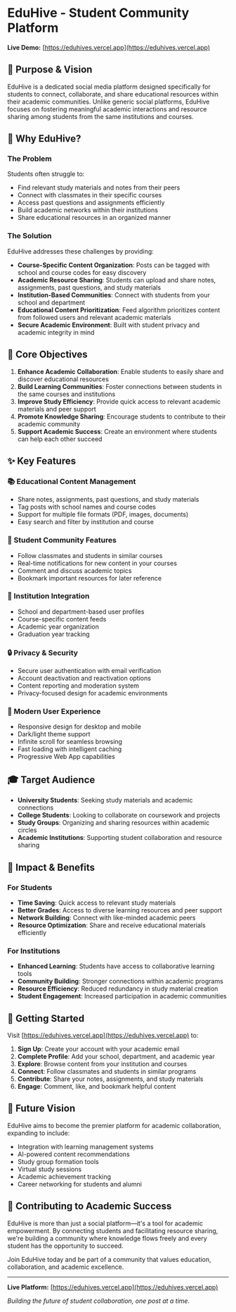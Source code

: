 
# EduHive - Student Community Platform

**Live Demo:** [https://eduhives.vercel.app](https://eduhives.vercel.app)

## 🎯 Purpose & Vision

EduHive is a dedicated social media platform designed specifically for students to connect, collaborate, and share educational resources within their academic communities. Unlike generic social platforms, EduHive focuses on fostering meaningful academic interactions and resource sharing among students from the same institutions and courses.

## 🚀 Why EduHive?

### The Problem
Students often struggle to:
- Find relevant study materials and notes from their peers
- Connect with classmates in their specific courses
- Access past questions and assignments efficiently
- Build academic networks within their institutions
- Share educational resources in an organized manner

### The Solution
EduHive addresses these challenges by providing:
- **Course-Specific Content Organization**: Posts can be tagged with school and course codes for easy discovery
- **Academic Resource Sharing**: Students can upload and share notes, assignments, past questions, and study materials
- **Institution-Based Communities**: Connect with students from your school and department
- **Educational Content Prioritization**: Feed algorithm prioritizes content from followed users and relevant academic materials
- **Secure Academic Environment**: Built with student privacy and academic integrity in mind

## 🎯 Core Objectives

1. **Enhance Academic Collaboration**: Enable students to easily share and discover educational resources
2. **Build Learning Communities**: Foster connections between students in the same courses and institutions
3. **Improve Study Efficiency**: Provide quick access to relevant academic materials and peer support
4. **Promote Knowledge Sharing**: Encourage students to contribute to their academic community
5. **Support Academic Success**: Create an environment where students can help each other succeed

## ✨ Key Features

### 📚 Educational Content Management
- Share notes, assignments, past questions, and study materials
- Tag posts with school names and course codes
- Support for multiple file formats (PDF, images, documents)
- Easy search and filter by institution and course

### 👥 Student Community Features
- Follow classmates and students in similar courses
- Real-time notifications for new content in your courses
- Comment and discuss academic topics
- Bookmark important resources for later reference

### 🏫 Institution Integration
- School and department-based user profiles
- Course-specific content feeds
- Academic year organization
- Graduation year tracking

### 🔒 Privacy & Security
- Secure user authentication with email verification
- Account deactivation and reactivation options
- Content reporting and moderation system
- Privacy-focused design for academic environments

### 📱 Modern User Experience
- Responsive design for desktop and mobile
- Dark/light theme support
- Infinite scroll for seamless browsing
- Fast loading with intelligent caching
- Progressive Web App capabilities

## 🎓 Target Audience

- **University Students**: Seeking study materials and academic connections
- **College Students**: Looking to collaborate on coursework and projects
- **Study Groups**: Organizing and sharing resources within academic circles
- **Academic Institutions**: Supporting student collaboration and resource sharing

## 🌟 Impact & Benefits

### For Students
- **Time Saving**: Quick access to relevant study materials
- **Better Grades**: Access to diverse learning resources and peer support
- **Network Building**: Connect with like-minded academic peers
- **Resource Optimization**: Share and receive educational materials efficiently

### For Institutions
- **Enhanced Learning**: Students have access to collaborative learning tools
- **Community Building**: Stronger connections within academic programs
- **Resource Efficiency**: Reduced redundancy in study material creation
- **Student Engagement**: Increased participation in academic communities

## 🚀 Getting Started

Visit [https://eduhives.vercel.app](https://eduhives.vercel.app) to:

1. **Sign Up**: Create your account with your academic email
2. **Complete Profile**: Add your school, department, and academic year
3. **Explore**: Browse content from your institution and courses
4. **Connect**: Follow classmates and students in similar programs
5. **Contribute**: Share your notes, assignments, and study materials
6. **Engage**: Comment, like, and bookmark helpful content

## 🔮 Future Vision

EduHive aims to become the premier platform for academic collaboration, expanding to include:
- Integration with learning management systems
- AI-powered content recommendations
- Study group formation tools
- Virtual study sessions
- Academic achievement tracking
- Career networking for students and alumni

## 🤝 Contributing to Academic Success

EduHive is more than just a social platform—it's a tool for academic empowerment. By connecting students and facilitating resource sharing, we're building a community where knowledge flows freely and every student has the opportunity to succeed.

Join EduHive today and be part of a community that values education, collaboration, and academic excellence.

---

**Live Platform:** [https://eduhives.vercel.app](https://eduhives.vercel.app)

*Building the future of student collaboration, one post at a time.*
